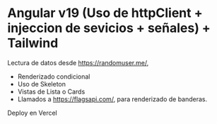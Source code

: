 
# Angular v19 (Uso de httpClient + injeccion de sevicios + señales) + Tailwind

Lectura de datos desde https://randomuser.me/, 

 * Renderizado condicional
 * Uso de Skeleton
 * Vistas de Lista o Cards
 * Llamados a https://flagsapi.com/, para renderizado de banderas.


Deploy en Vercel

